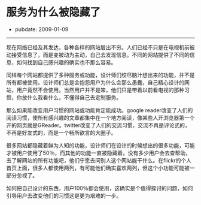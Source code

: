 # 服务为什么被隐藏了

- pubdate: 2009-01-09

--------------------------


现在网络已经及其发达，各种各样的网站层出不穷。人们已经不只是在电视机前被动接受信息了，而是变被动为主动，自己去发现信息。不同的网站提供了不同的信息，如何找到自己感兴趣的确实也不那么容易。

同样每个网站都提供了多种服务或功能，设计师们绞尽脑汁想出来的功能，并不是所有都被使用。设计师们总是会抱怨用户为什么会那么愚蠢，自己精心设计的网站，用户竟然不会使用。当然用户并不是笨，他们只是带着以前看电视的那种习惯，你放什么我看什么，不懂得自己去定制服务。

那么如果能改变用户习惯的网站或功能肯定能成功。google reader改变了人们的阅读习惯，使所有感兴趣的文章都集中在一个地方阅读，像某些人开浏览器第一个开的网页就是GReader。twitter改变了人们的交流习惯，交流不再是评论式的，不再是好友式的，而是一个畅所欲言的大圈子。

很多网站都隐藏着鲜为人知的功能，设计师们在设计的时候想出的很多功能，可能才被用户使用了50％，而其他的功能一直被隐藏着。没有多少用户会去查帮助，去了解网站的所有功能吧，他们宁愿去问别人这个网站能干什么。在flickr的个人首页上面，很多人都使用两列，有可能他们确实喜欢两列，但这个小功能可能被一部分忽视了。

如何把自己设计的东西，用户100％都会使用，这确实是个值得探讨的问题，如何引导用户去改变他们的习惯这是更为艰难的一步。

